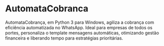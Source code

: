 # AutomataCobranca
 AutomataCobrança, em Python 3 para Windows, agiliza a cobrança com eficiência automatizada no WhatsApp. Ideal para empresas de todos os portes, personaliza o template mensagens automáticas, otimizando gestão financeira e liberando tempo para estratégias prioritárias.
